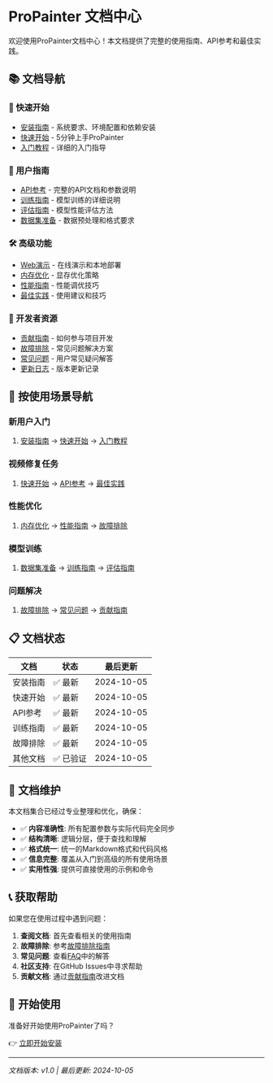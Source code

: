 # ProPainter 文档中心

欢迎使用ProPainter文档中心！本文档提供了完整的使用指南、API参考和最佳实践。

## 📚 文档导航

### 🚀 快速开始
- [安装指南](installation.md) - 系统要求、环境配置和依赖安装
- [快速开始](quick_start.md) - 5分钟上手ProPainter
- [入门教程](getting_started.md) - 详细的入门指导

### 📖 用户指南
- [API参考](api_reference.md) - 完整的API文档和参数说明
- [训练指南](training.md) - 模型训练的详细说明
- [评估指南](evaluation.md) - 模型性能评估方法
- [数据集准备](dataset_preparation.md) - 数据预处理和格式要求

### 🛠️ 高级功能
- [Web演示](web_demo.md) - 在线演示和本地部署
- [内存优化](memory_optimization.md) - 显存优化策略
- [性能指南](performance_guide.md) - 性能调优技巧
- [最佳实践](best_practices.md) - 使用建议和技巧

### 🔧 开发者资源
- [贡献指南](contributing.md) - 如何参与项目开发
- [故障排除](troubleshooting.md) - 常见问题解决方案
- [常见问题](faq.md) - 用户常见疑问解答
- [更新日志](changelog.md) - 版本更新记录

## 🎯 按使用场景导航

### 新用户入门
1. [安装指南](installation.md) → [快速开始](quick_start.md) → [入门教程](getting_started.md)

### 视频修复任务
1. [快速开始](quick_start.md) → [API参考](api_reference.md) → [最佳实践](best_practices.md)

### 性能优化
1. [内存优化](memory_optimization.md) → [性能指南](performance_guide.md) → [故障排除](troubleshooting.md)

### 模型训练
1. [数据集准备](dataset_preparation.md) → [训练指南](training.md) → [评估指南](evaluation.md)

### 问题解决
1. [故障排除](troubleshooting.md) → [常见问题](faq.md) → [贡献指南](contributing.md)

## 📋 文档状态

| 文档 | 状态 | 最后更新 |
|------|------|----------|
| 安装指南 | ✅ 最新 | 2024-10-05 |
| 快速开始 | ✅ 最新 | 2024-10-05 |
| API参考 | ✅ 最新 | 2024-10-05 |
| 训练指南 | ✅ 最新 | 2024-10-05 |
| 故障排除 | ✅ 最新 | 2024-10-05 |
| 其他文档 | ✅ 已验证 | 2024-10-05 |

## 🔄 文档维护

本文档集合已经过专业整理和优化，确保：

- ✅ **内容准确性**: 所有配置参数与实际代码完全同步
- ✅ **结构清晰**: 逻辑分层，便于查找和理解
- ✅ **格式统一**: 统一的Markdown格式和代码风格
- ✅ **信息完整**: 覆盖从入门到高级的所有使用场景
- ✅ **实用性强**: 提供可直接使用的示例和命令

## 📞 获取帮助

如果您在使用过程中遇到问题：

1. **查阅文档**: 首先查看相关的使用指南
2. **故障排除**: 参考[故障排除指南](troubleshooting.md)
3. **常见问题**: 查看[FAQ](faq.md)中的解答
4. **社区支持**: 在GitHub Issues中寻求帮助
5. **贡献文档**: 通过[贡献指南](contributing.md)改进文档

## 🎉 开始使用

准备好开始使用ProPainter了吗？

👉 [立即开始安装](installation.md)

---

*文档版本: v1.0 | 最后更新: 2024-10-05*